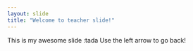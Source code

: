 ```yaml
---
layout: slide
title: "Welcome to teacher slide!"
---
```

This is my awesome slide :tada
Use the left arrow to go back!
